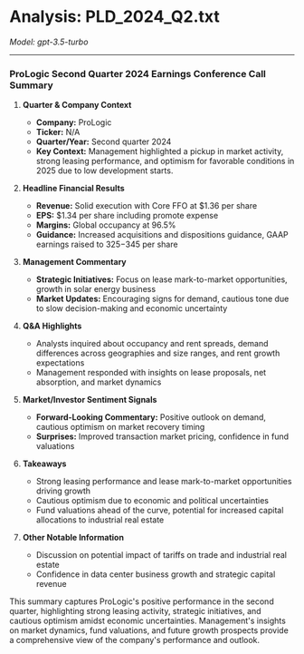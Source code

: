 # Analysis: PLD_2024_Q2.txt

*Model: gpt-3.5-turbo*

---

### ProLogic Second Quarter 2024 Earnings Conference Call Summary

1. **Quarter & Company Context**
   - **Company:** ProLogic
   - **Ticker:** N/A
   - **Quarter/Year:** Second quarter 2024
   - **Key Context:** Management highlighted a pickup in market activity, strong leasing performance, and optimism for favorable conditions in 2025 due to low development starts.

2. **Headline Financial Results**
   - **Revenue:** Solid execution with Core FFO at $1.36 per share
   - **EPS:** $1.34 per share including promote expense
   - **Margins:** Global occupancy at 96.5%
   - **Guidance:** Increased acquisitions and dispositions guidance, GAAP earnings raised to $325-$345 per share

3. **Management Commentary**
   - **Strategic Initiatives:** Focus on lease mark-to-market opportunities, growth in solar energy business
   - **Market Updates:** Encouraging signs for demand, cautious tone due to slow decision-making and economic uncertainty

4. **Q&A Highlights**
   - Analysts inquired about occupancy and rent spreads, demand differences across geographies and size ranges, and rent growth expectations
   - Management responded with insights on lease proposals, net absorption, and market dynamics

5. **Market/Investor Sentiment Signals**
   - **Forward-Looking Commentary:** Positive outlook on demand, cautious optimism on market recovery timing
   - **Surprises:** Improved transaction market pricing, confidence in fund valuations

6. **Takeaways**
   - Strong leasing performance and lease mark-to-market opportunities driving growth
   - Cautious optimism due to economic and political uncertainties
   - Fund valuations ahead of the curve, potential for increased capital allocations to industrial real estate

7. **Other Notable Information**
   - Discussion on potential impact of tariffs on trade and industrial real estate
   - Confidence in data center business growth and strategic capital revenue

This summary captures ProLogic's positive performance in the second quarter, highlighting strong leasing activity, strategic initiatives, and cautious optimism amidst economic uncertainties. Management's insights on market dynamics, fund valuations, and future growth prospects provide a comprehensive view of the company's performance and outlook.